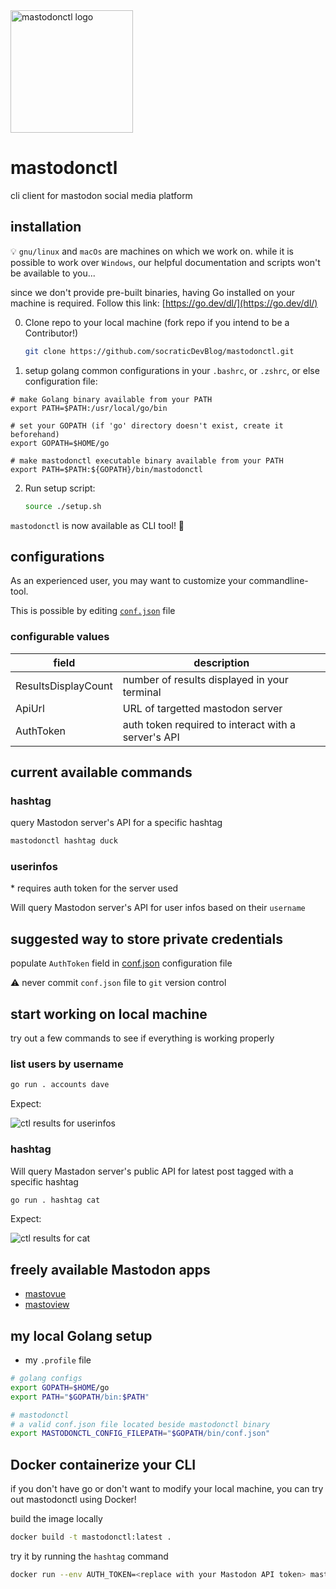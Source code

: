 <img src="img/mastodonctl.png" alt="mastodonctl logo" width="196" height="196"/>

# mastodonctl

cli client for mastodon social media platform

## installation

💡 `gnu/linux` and `macOs` are machines on which we work on. while it is
possible to work over `Windows`, our helpful documentation and scripts won't be
available to you...

since we don't provide pre-built binaries, having Go installed on your machine
is required. Follow this link: [https://go.dev/dl/](https://go.dev/dl/)

0. Clone repo to your local machine (fork repo if you intend to be a Contributor!)

   ```bash
   git clone https://github.com/socraticDevBlog/mastodonctl.git
   ```

1. setup golang common configurations in your `.bashrc`, or `.zshrc`, or else configuration file:

```
# make Golang binary available from your PATH
export PATH=$PATH:/usr/local/go/bin

# set your GOPATH (if 'go' directory doesn't exist, create it beforehand)
export GOPATH=$HOME/go

# make mastodonctl executable binary available from your PATH
export PATH=$PATH:${GOPATH}/bin/mastodonctl
```

2. Run setup script:
   ```bash
   source ./setup.sh
   ```

`mastodonctl` is now available as CLI tool! 🚀

## configurations

As an experienced user, you may want to customize your commandline-tool.

This is possible by editing [`conf.json`](conf.json) file

### configurable values

| field               | description                                         |
| ------------------- | --------------------------------------------------- |
| ResultsDisplayCount | number of results displayed in your terminal        |
| ApiUrl              | URL of targetted mastodon server                    |
| AuthToken           | auth token required to interact with a server's API |

## current available commands

### hashtag

query Mastodon server's API for a specific hashtag

```bash
mastodonctl hashtag duck
```

### userinfos

\* requires auth token for the server used

Will query Mastodon server's API for user infos based on their `username`

## suggested way to store private credentials

populate `AuthToken` field in [conf.json](conf.json) configuration file

⚠️ never commit `conf.json` file to `git` version control

## start working on local machine

try out a few commands to see if everything is working properly

### list users by username

```bash
go run . accounts dave
```

Expect:

<img src="img/userinfos.PNG" alt="ctl results for userinfos"/>

### hashtag

Will query Mastadon server's public API for latest post tagged with a specific hashtag

```bash
go run . hashtag cat
```

Expect:

<img src="img/tablemastodon.png" alt="ctl results for cat"/>

## freely available Mastodon apps

- [mastovue](https://mastovue.glitch.me/#/vis.social/federated/duck)
- [mastoview](http://www.unmung.com/mastoview)

## my local Golang setup

- my `.profile` file

```bash
# golang configs
export GOPATH=$HOME/go
export PATH="$GOPATH/bin:$PATH"

# mastodonctl
# a valid conf.json file located beside mastodonctl binary
export MASTODONCTL_CONFIG_FILEPATH="$GOPATH/bin/conf.json"
```

## Docker containerize your CLI

if you don't have go or don't want to modify your local machine, you can try
out mastodonctl using Docker!

build the image locally

```bash
docker build -t mastodonctl:latest .
```

try it by running the `hashtag` command

```bash
docker run --env AUTH_TOKEN=<replace with your Mastodon API token> mastodonctl:latest accounts gargron
```
